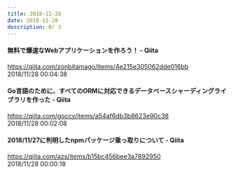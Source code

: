 ```yaml
---
title: 2018-11-28
date: 2018-11-28
description: B! 3
---
```


#### 無料で爆速なWebアプリケーションを作ろう！ - Qiita
https://qiita.com/zonbitamago/items/4e215e305062dde016bb<br>
2018/11/28 00:04:38<br>


#### Go言語のために、すべてのORMに対応できるデータベースシャーディングライブラリを作った - Qiita
https://qiita.com/goccy/items/a54af6db3b8623e90c38<br>
2018/11/28 00:02:08<br>


#### 2018/11/27に判明したnpmパッケージ乗っ取りについて - Qiita
https://qiita.com/azs/items/b15bc456bee3a7892950<br>
2018/11/28 00:00:18<br>


